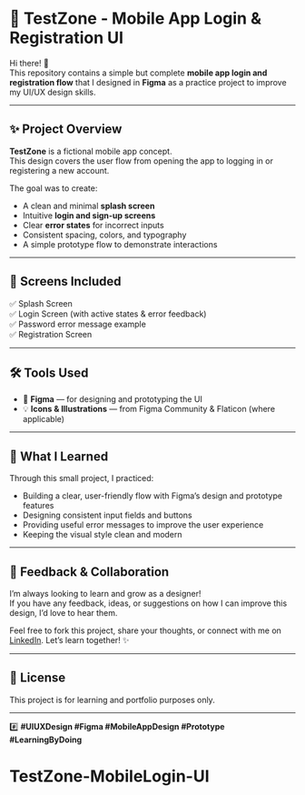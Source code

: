 # 📱 TestZone - Mobile App Login & Registration UI

Hi there! 👋  
This repository contains a simple but complete **mobile app login and registration flow** that I designed in **Figma** as a practice project to improve my UI/UX design skills.

---

## ✨ Project Overview

**TestZone** is a fictional mobile app concept.  
This design covers the user flow from opening the app to logging in or registering a new account.

The goal was to create:
- A clean and minimal **splash screen**
- Intuitive **login and sign-up screens**
- Clear **error states** for incorrect inputs
- Consistent spacing, colors, and typography
- A simple prototype flow to demonstrate interactions

---

## 🎨 Screens Included

✅ Splash Screen  
✅ Login Screen (with active states & error feedback)  
✅ Password error message example  
✅ Registration Screen

---

## 🛠️ Tools Used

- 🎨 **Figma** — for designing and prototyping the UI
- 💡 **Icons & Illustrations** — from Figma Community & Flaticon (where applicable)

---


## 💭 What I Learned

Through this small project, I practiced:
- Building a clear, user-friendly flow with Figma’s design and prototype features
- Designing consistent input fields and buttons
- Providing useful error messages to improve the user experience
- Keeping the visual style clean and modern

---

## 🚀 Feedback & Collaboration

I’m always looking to learn and grow as a designer!  
If you have any feedback, ideas, or suggestions on how I can improve this design, I’d love to hear them.

Feel free to fork this project, share your thoughts, or connect with me on [LinkedIn](YOUR_LINKEDIN_LINK). Let’s learn together! ✨

---

## 📌 License

This project is for learning and portfolio purposes only.

---

#️⃣ **#UIUXDesign #Figma #MobileAppDesign #Prototype #LearningByDoing**

# TestZone-MobileLogin-UI
